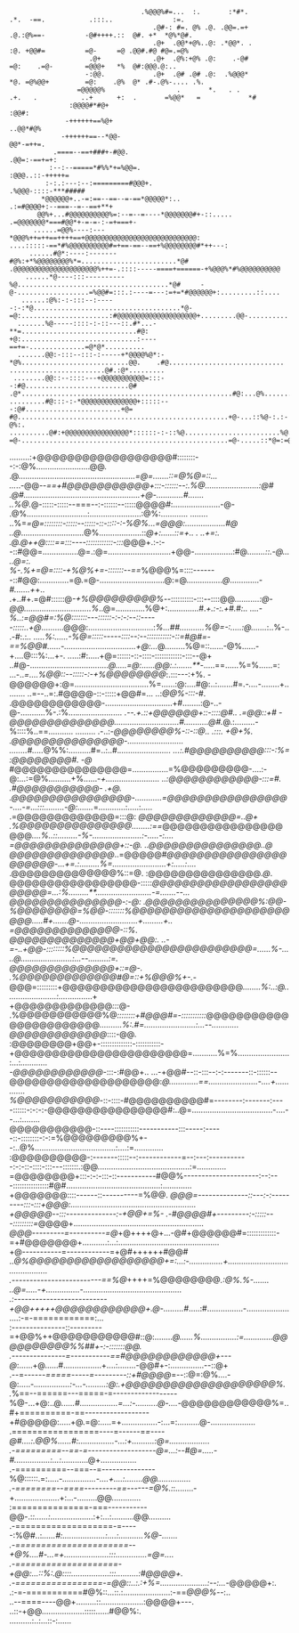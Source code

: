                                                                                                                                                               
                                                                                                                                                              
                                                                                                                                                              
                                                                                                                                                              
                                                                                                                                                              
                                                                                                                                                              
                                                                                                                                                              
                                                                                                                                                              
                                                                                                                                                              
                                     .%@@@%#=...  :.       :*#*.           .*.  -==.           .:::..               :=.                                       
                                        .@#-: #=. @% .@. .@@=.=+           .@.:@%==-          -@#++++.::  @#. +*  *@%*@#.                                     
                                        .@+  .@@*+@%..@: .*@@*. .          :@. +@@#=          =@-     =@ .@@#.#@ #@=.=@%                                      
                        .@+             .@+  .@%:+@% .@:    .-@#           =@:    .=@-        =@@@+   *%  @#:@@@.@:..                                         
                       -:@@.            .@+  .@# .@# .@:  .%@@@*           *@. =@%@@+         =@:    .@%  @* .#-.@%-.... .%.                                  
                     =@@@@@%                  .       *.   . .             .+.   .           ..+      +:  .       =%@@*   =            *#                     
                   :@@@@#*#@+                                                                                                         :@@#:                   
                  -++++++==%@+                                                                                                      ..@@*#@%                  
                 -++++++==--*@@-                                                                                                     @@*-=++=.                
               .====--==+###+-#@@.                                                                                                 .@@=:-==+=+:               
              :--:--=====*#%%*+=%@@=.                                                                                            :@@@..::-+++++=              
             :-:.:---:--:=========#@@@+.                                                                                      .%@@@-::::-***#####             
            *@@@@@@+..-=:==--==--=-==*@@@@@*:..                                                                         .:=#@@@@+:--===--=--==+**+            
           @@%+...#@@@@@@@@@@%=:--=--=----*@@@@@@@#+-::.....                                                       .=@@@@@@@*===#@@*+-=-=-:-=+===+-           
          ......=@@%----:---*@@@%++=++==++++==+@@@@@@@@@@@@@@@@@@@@@@@@@@@@:                 ....:::::-==*#%@@@@@@@@@@#=+==-==--==+%@@@@@@@@#*++---:          
         ......#@*:----:-------#@%:+*%@@@@@@@@%*=........................*@#     .@@@@@@@@@@@@@@@@@@@@@%++=-.::::-----====+======-+%@@@%*#%@@@@@@@@@@         
        ......*@----:::----------%@......................................*@#     -@-..................=%@@#=:::.:----=---:=+=*#@@@@@@+:.........::....        
       ......:@%:-:-:::--:-----:-:*@.....................................*@-     =@:......................:#@@@@@@@@@@@@@@@@@@@@+.........@@-..........       
      .......%@-----::::-:-::---::.#*...-**=.............................#@:     +@:.............................:----==+=-..............=@*@*..........      
      .......@@:-:::--:::-:-----+*@@@@%@*:-*@%...........................@@.    .#@............................. ........................@#.:@*.........      
     ........@@::--::::---+@@@@@@@@@@@=:::--:#@..........................@#     .@*.....................................................#@:...@%.......##     
    .........#@:::-:-*@@@@@@@@@@@@@@+:::::---:@#........................+@=     #@.....................................................+@-...::%@-:.:-@%:.    
    ..........@#:+@@@@@@@@@@@@@@@@*::::::-:-::%@........................%@.    =@-....................................................=@-.....::*@=:=@#::.    
   .........:+@@@@@@@@@@@@@@@@@@#::::::::--:-:@%........................@@.   .@*....................................................=@=.......::=@%@=::...   
   ...*..-@@*--==+#@@@@@@@@@@@+:::-::::::--:.%@........................:@#   .@#....................................................+@-............#.......   
   ..%@.*@-:::::-:::::--===--:-::::::--:::::@@@@#:.....................-@-  .@%...........................:.......................:@%:............ ........   
  ..%=*=@=::::::::-:::::--:::::-::-::::-:-%@%...=@@@:..................#@ ..@*............................@%...................::*@+:......::=+..  .  ..+=:.  
  .@.@++@::::==:::----::::::::::::-:::*@@@+.:-:--::#@@=................@=.:@=............................+@@-.................:#@*........::.-@...    ..@=:.  
  %-.%+=@=::::-+%@%+=-:::::::--==*%@@@%=::::-------::#@@:.............=@.=@-.............................@:=@................*@*.............-*#.......+*+..  
 .+..#+.=@#::::::@*-+%@@@@@@@@@%*--::::::::::-:::--::::@@*...........:@-@@..............................%*..@=.............%@+:..............#.*+.:-:.+#.#:.. 
 ....-%..:=@@#=:%@:::::::---::::::-:-:-:--::-----:::::..+@*..........@@@:.............................:*%...##...........%@=-:.....:@.......*:..%-...-#:.:*.. 
 .....%:......-%@=:::::-----::::--:--:::::::::::-::=#@#=-==%@@#......-................................+@:...*@.........%@=::......-@%......-+....@:::%:...+-. 
 .....:#:.....+@=::::::-::-::::-::::::::::::-:::--@+         ..#@-...................................*@.....=@:......@@:.:.......**-*.....==......%=%......=: 
 ...-..*=....%@@::--:::::-:-+%@@@@@@@@*:.:::---:+%.     -@@@@@@+:@=.................................%=......:@:....#@:..:.......#=.*-....*-........+......... 
 ..=--..=:.#@@@@-::-:::::+@@#=...  ..:*@@%-:::-*#.    .@@@@@@@@@@@@-..............................+#........:@-..-@-...........%-.:%....*.................... 
 .--.+.::+@@@@@@+::-::::@#..            .=@@::+#     -@@@@@@@@@@@@@@.............................#...........@#.*@.:.........-%::::%..==........... ......... 
 .-..:-*@@@@@@@@%-::-::@..       .:::.     +@+%.    .@@@@@@@@@@@@@@@-......................... ........#.....*@%%:..........#=..:..#.*....................... 
 ...:.#@@@@@@@@@@:::-:%=       :@@@@@@@@#.  -@*     #@@@@@@@@@@@@@@@=................=%@@@@@@@@@-....:-@:...:=@%..........+%......-*+........................ 
  ..:@@@@@@@@@@@@-:::=#.     .#@@@@@@@@@@@- .+@.   .@@@@@@@@@@@@@@@@-............=@@@@@@@@@@@@@@@@-....-=...:::.........-@:.......*=............:.....:.....  
  .=@@@@@@@@@@@@@=:::@:      *@@@@@@@@@@@@@=..@+   .%@@@@@@@@@@@@@@@........:==*@@@@@@@@@@@@@@@@@@@*....%..::.........-%-......................:-.....-:....  
  =@@@@@@@@@@@@@@+::-@.    ..@@@@@@@@@@@@@@@..@*    *@@@@@@@@@@@@@@*..=@@@@@*#@@@@@@@@@@@@@@@@@@@@@@-...+=.:.........%=........................+:.....:*....  
  .@@@@@@@@@@@@@@%::=@.     :@@@@@@@@@@@@@@@*.@*.    @@@@@@@@@@@@@@@@@-:::::*@@@@@@@@@@@@@@@@@@@@@@@=...:%.........**.........................-=.......--...  
   @@@@@@@@@@@@@@@-:-@:     .@@@@@@@@@@@@@@@%:@@-     %@@@@@@@@=%@@-:::::::%@@@@@@@@@@@@@@@@@@@@@@@@.....#+.......@-..........................+.........+..   
   =@@@@@@@@@@@@@@-::%*.     *@@@@@@@@@@@@@@+@@+@@:.   ..-=-..+@@-::::::::%@@@@@@@@@@@@@@@@@@@@@@@@=......%-.....@.......................:...--.........:=.   
    @@@@@@@@@@@@@@+::=@-.    .%@@@@@@@@@@@@@#@=::+%@@@%+-.-*@@@=:::::::::+@@@@@@@@@@@@@@@@@@@@@@@@*........%:..:@.......................:....*...........+    
    +@@@@@@@@@@@@@*:::*@-     .%@@@@@@@@@@@%@*::::::::+#@@@#=-:::::::::::*@@@@@@@@@@@@@@@@@@@@@@@*..........%:.#=.......................:...--............    
     @@@@@@@@@@@@@*::::-@@.     :@@@@@@@@+@@+-::::::::::::::-:::::::::::-+@@@@@@@@@@@@@@@@@@@@@@@=...........%=%.......................:...:*............     
     -@@@@@@@@@@@@*-:::-:#@@+..    ...-+@@#--::-:::--:-:-------::-::::::--@@@@@@@@@@@@@@@@@@@@:*@.............==......................-....+.............     
      %@@@@@@@@@@@*-::-::::-#@@@@@@@@@@#=--------:-------:----::::::-:-:-:-@@@@@@@@@@@@@@@@#:..@=....................................-....--...:........      
       @@@@@@@@@@@-::----:::::::::::-----------:::-----:-----::-::::::::-:-:=%@@@@@@@@@%+--:..@%....................................:....:=.............      
       :@@@@@@@@@@-:-------:::::--:------------=--:---:-----------:-:-::-::::-:::---:::::::.:@@.........................................:=.............       
        =@@@@@@@@+:::-:-:-:::-::-----------#@@%---------------------:--:---::::::::::::::::#@#..........................................:.............        
         +@@@@@@@::::------::----------=%@@. *@@@=--------------::---:-:---------:::-:::+@@@:........................................................         
          +@@@@@--:::--------------:-+@@+=%-  .-#@@@@#+---------:-:::::---:::::::::=*@@@@+..........................................................          
           *@@@---------=----------=@*+@++++@+...-@#+@@@@@@#=:::::::::::::-=+#@@@@@@@+...........:...:.............................................           
            +@-----------=------------=+@#++++++#@@#   ..*@%@@@@@@@@@@@@@@@@@@+=:...:-...............+............................................            
             .-------------------------==%@*++++=%@@@@@@@@*.:@%.%-....... ..@=.....-+...............-............................................             
              .:--------------------------+@@+++++@@@@@@@@@@@@+.@-.........#*.....:#................-.......................:-=-============:...              
                :---------------::---------=+@@%++@@@@@@@@@@@#::@:........*@......%................:=.............@@@@@@@@@@%%##+-:-:::::::@@.                
                 .---------------=-----------==#@@@@@@@@@@@@+---@*:......+@......#.................+....:........-@@#+-:...............--::@+                 
                  .--=*------=====-----=---------::+#@@@@*=--::@=:@%....-@:.....-*................:-...-.........:@:.+@@@@@@@@@@@@@@@@@@@@%.                  
                    .*%==--======---=====-=------------------%@-...+@:..@*......#.................=...:-..........@-....-*@@@@@@@@@@@@%=..                    
                      #+==========-==------------------+#@@@@@:.....+@.=@:.....=+................-:...=:..........@-....................                      
                       .=================----=------=***=----@#....:.*@@%......#:................-...:+..........:@=..................                        
                         .-=========--==-=-------------------*@=...:--#@=.....-#................:...:*............@+................                          
                           .-==========--===--=---------------%@::::::.=:.....*-...............-....+....:........@@...............                           
                             .-========--====---------==------=@%.:*:........-+....................+:...-.........@@.............                             
                                :===============-===-----------@@-.:*:......:*...................:+:...:..........@@..........                                
                                  .-===================-=-----:%@#..:*......#:...................:....:...........%@-.......                                  
                                     .-======================--+@%....#-...=+....................:::..............=@=....                                     
                                        .-====================-+@@:...::%:.@::::.................:::..........:#@@@@+.                                        
                                           .-=================-=@@::..:.:+%=.....................:--:...-*@@@@@+:.                                            
                                               .:-=-===========#@%::...::.:.....................:-==*@@@%*--:..                                               
                                                   ..--====----@@+.........::...................:@@@@+---.                                                    
                                                         ..::-+@@...................:::::......#@@%:.                                                         
                                                                  ..........:..:...::-:......                                                                 
                                                                                                                                                              
